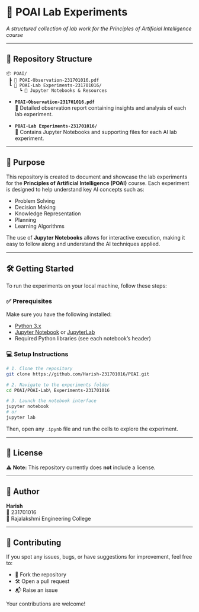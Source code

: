 # 🚀 POAI Lab Experiments  
*A structured collection of lab work for the Principles of Artificial Intelligence course*

---

## 📁 Repository Structure

```
📦 POAI/
 ┣ 📄 POAI-Observation-231701016.pdf
 ┗ 📂 POAI-Lab Experiments-231701016/
     ┗ 📓 Jupyter Notebooks & Resources
```

- **`POAI-Observation-231701016.pdf`**  
  📑 Detailed observation report containing insights and analysis of each lab experiment.

- **`POAI-Lab Experiments-231701016/`**  
  🧪 Contains Jupyter Notebooks and supporting files for each AI lab experiment.

---

## 🎯 Purpose

This repository is created to document and showcase the lab experiments for the **Principles of Artificial Intelligence (POAI)** course. Each experiment is designed to help understand key AI concepts such as:
- Problem Solving
- Decision Making
- Knowledge Representation
- Planning
- Learning Algorithms

The use of **Jupyter Notebooks** allows for interactive execution, making it easy to follow along and understand the AI techniques applied.

---

## 🛠️ Getting Started

To run the experiments on your local machine, follow these steps:

### ✅ Prerequisites

Make sure you have the following installed:
- [Python 3.x](https://www.python.org/downloads/)
- [Jupyter Notebook](https://jupyter.org/install) or [JupyterLab](https://jupyterlab.readthedocs.io/en/stable/)
- Required Python libraries (see each notebook’s header)

### 💻 Setup Instructions

```bash
# 1. Clone the repository
git clone https://github.com/Harish-231701016/POAI.git

# 2. Navigate to the experiments folder
cd POAI/POAI-Lab\ Experiments-231701016

# 3. Launch the notebook interface
jupyter notebook
# or
jupyter lab
```

Then, open any `.ipynb` file and run the cells to explore the experiment.

---

## 📜 License

⚠️ **Note:** This repository currently does **not** include a license.  

---

## 👤 Author

**Harish**  
📧 231701016  
📍 Rajalakshmi Engineering College

---

## 🤝 Contributing

If you spot any issues, bugs, or have suggestions for improvement, feel free to:

- 📂 Fork the repository
- 🛠️ Open a pull request
- 📬 Raise an issue

Your contributions are welcome!
